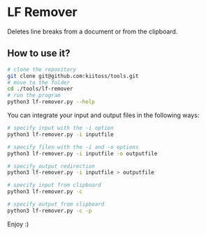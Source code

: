 # LF Remover

Deletes line breaks from a document or from the clipboard.

## How to use it?

```bash
# clone the repository
git clone git@github.com:kiitoss/tools.git
# move to the folder
cd ./tools/lf-remover
# run the program
python3 lf-remover.py --help
```

You can integrate your input and output files in the following ways:

```bash
# specify input with the -i option
python3 lf-remover.py -i inputfile

# specify files with the -i and -o options
python3 lf-remover.py -i inputfile -o outputfile

# specify output redirection
python3 lf-remover.py -i inputfile > outputfile

# specify input from clipboard
python3 lf-remover.py -c

# specify output from clipboard
python3 lf-remover.py -c -p
```

Enjoy :)
